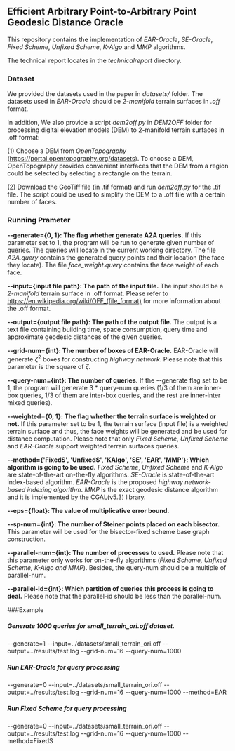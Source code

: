 ## Efficient Arbitrary Point-to-Arbitrary Point Geodesic Distance Oracle
This repository contains the implementation of *EAR-Oracle*, *SE-Oracle*, *Fixed Scheme*, *Unfixed Scheme*, *K-Algo* and *MMP* algorithms.

The technical report locates in the *technicalreport* directory.

### Dataset
We provided the datasets used in the paper in *datasets/* folder. The datasets used in _EAR-Oracle_ should be *2-manifold* terrain surfaces in *.off* format. 

In addition, We also provide a script *dem2off.py* in *DEM2OFF* folder for processing digital elevation models (DEM) to 2-manifold terrain surfaces in .off format:

(1) Choose a DEM from *OpenTopography* (https://portal.opentopography.org/datasets). To choose a DEM, OpenTopography provides convenient interfaces that the DEM from a region could be selected by selecting a rectangle on the terrain.

(2) Download the GeoTiff file (in .tif format) and run *dem2off.py* for the .tif file. The script could be used to simplify the DEM to a .off file with a certain number of faces.




### Running Prameter
[comment]: <> (generate arbitrary point-to-arbitrary point query or not:&#41; bool generate_flag = getarg&#40;0, "--generate")
**--generate={0, 1}: The flag whether generate A2A queries.** 
If this parameter set to 1, the program will be run to generate given number of queries. The queries will locate in the current working directory. The file *A2A.query* contains the generated query points and their location (the face they locate). The file *face_weight.query* contains the face weight of each face.  

[comment]: <> (string input = getarg&#40;"", "--input"&#41;,)
**--input={input file path}: The path of the input file.** The input should be a *2-manifold* terrain surface in .off format. Please refer to https://en.wikipedia.org/wiki/OFF_(file_format) for more information about the .off format.

[comment]: <> (output = getarg&#40;"", "--output"&#41;;)
**--output={output file path}: The path of the output file.** The output is a text file containing building time, space consumption, query time and approximate geodesic distances of the given queries.  

[comment]: <> (unsigned grid_num = getarg&#40;4, "--grid-num"&#41;;)
**--grid-num={int}: The number of boxes of EAR-Oracle.** EAR-Oracle will generate $\zeta^2$ boxes for constructing *highway network*. Please note that this parameter is the square of $\zeta$.

[comment]: <> (unsigned q_num = getarg&#40;100, "--query-num"&#41;;)
**--query-num={int}: The number of queries.** If the --generate flag set to be 1, the program will generate 3 * query-num queries (1/3 of them are inner-box queries, 1/3 of them are inter-box queries, and the rest are inner-inter mixed queries). 

[comment]: <> (bool weighted_flag = getarg&#40;0, "--weighted"&#41;;)
**--weighted={0, 1}: The flag whether the terrain surface is weighted or not.** If this parameter set to be 1, the terrain surface (input file) is a weighted terrain surface and thus, the face weights will be generated and be used for distance computation. Please note that only *Fixed Scheme*, *Unfixed Scheme* and *EAR-Oracle* support weighted terrain surfaces queries.  

[comment]: <> (string method_type = getarg&#40;"", "--method"&#41;;)
**--method={'FixedS', 'UnfixedS', 'KAlgo', 'SE', 'EAR', 'MMP'}: Which algorithm is going to be used.** *Fixed Scheme*, *Unfixed Scheme* and *K-Algo* are state-of-the-art on-the-fly algorithms. *SE-Oracle* is state-of-the-art index-based algorithm. *EAR-Oracle* is the proposed *highway network-based indexing algorithm*. *MMP* is the exact geodesic distance algorithm and it is implemented by the CGAL(v5.3) library. 

[comment]: <> (float err = getarg&#40;0.2, "--eps"&#41;;)
**--eps={float}: The value of multiplicative error bound.** 

[comment]: <> (unsigned sp_num = getarg&#40;5, "--sp-num"&#41;;)
**--sp-num={int}: The number of Steiner points placed on each bisector.** This parameter will be used for the bisector-fixed scheme base graph construction. 

[comment]: <> (unsigned parallel_num = getarg&#40;1, "--parallel-num"&#41;;)
**--parallel-num={int}: The number of processes to used.** Please note that this parameter only works for on-the-fly algorithms (*Fixed Scheme, Unfixed Scheme, K-Algo and MMP*). Besides, the query-num should be a multiple of parallel-num.  

[comment]: <> (unsigned parallel_id = getarg&#40;0, "--parallel-id"&#41;;)
**--parallel-id={int}: Which partition of queries this process is going to deal.** Please note that the parallel-id should be less than the parallel-num.

###Example
##### Generate 1000 queries for *small_terrain_ori.off* dataset.
--generate=1 --input=../datasets/small_terrain_ori.off --output=../results/test.log --grid-num=16 --query-num=1000

##### Run *EAR-Oracle* for query processing
--generate=0 --input=../datasets/small_terrain_ori.off --output=../results/test.log --grid-num=16 --query-num=1000 --method=EAR

##### Run *Fixed Scheme* for query processing
--generate=0 --input=../datasets/small_terrain_ori.off --output=../results/test.log --grid-num=16 --query-num=1000 --method=FixedS